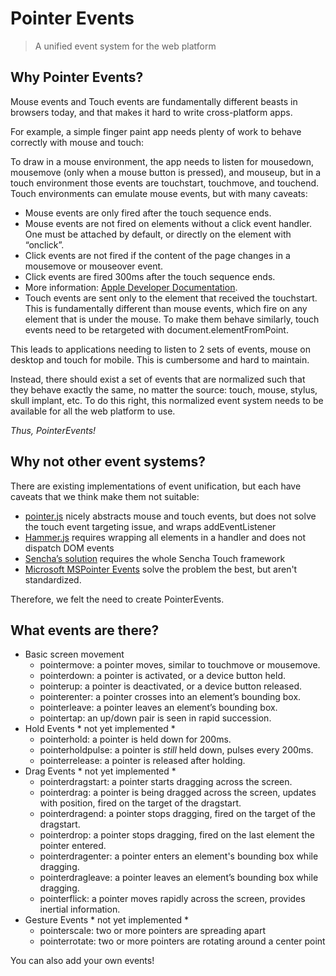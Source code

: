 # Pointer Events
> A unified event system for the web platform

## Why Pointer Events?

Mouse events and Touch events are fundamentally different beasts in browsers today, and that makes it hard to write cross-platform apps.

For example, a simple finger paint app needs plenty of work to behave correctly with mouse and touch:

To draw in a mouse environment, the app needs to listen for mousedown, mousemove (only when a mouse button is pressed), and mouseup, but in a touch environment those events are touchstart, touchmove, and touchend.
Touch environments can emulate mouse events, but with many caveats:
- Mouse events are only fired after the touch sequence ends.
- Mouse events are not fired on elements without a click event handler. One must be attached by default, or directly on the element with “onclick”.
- Click events are not fired if the content of the page changes in a mousemove or mouseover event.
- Click events are fired 300ms after the touch sequence ends.
- More information: [Apple Developer Documentation](http://developer.apple.com/library/safari/#documentation/appleapplications/reference/safariwebcontent/HandlingEvents/HandlingEvents.htmls).
- Touch events are sent only to the element that received the touchstart. This is fundamentally different than mouse events, which fire on any element that is under the mouse. To make them behave similarly, touch events need to be retargeted with document.elementFromPoint.

This leads to applications needing to listen to 2 sets of events, mouse on desktop and touch for mobile. This is cumbersome and hard to maintain.

Instead, there should exist a set of events that are normalized such that they behave exactly the same, no matter the source: touch, mouse, stylus, skull implant, etc.
To do this right, this normalized event system needs to be available for all the web platform to use.

*Thus, PointerEvents!*

## Why not other event systems?

There are existing implementations of event unification, but each have caveats that we think make them not suitable:
- [pointer.js](https://github.com/borismus/pointer.js) nicely abstracts mouse and touch events, but does not solve the touch event targeting issue, and wraps addEventListener
- [Hammer.js](http://eightmedia.github.com/hammer.js/) requires wrapping all elements in a handler and does not dispatch DOM events
- [Sencha’s solution](http://www.sencha.com/products/touch) requires the whole Sencha Touch framework
- [Microsoft MSPointer Events](http://msdn.microsoft.com/en-us/library/ie/hh673557.aspx) solve the problem the best, but aren't standardized.

Therefore, we felt the need to create PointerEvents.

## What events are there?

- Basic screen movement
  - pointermove: a pointer moves, similar to touchmove or mousemove.
  - pointerdown: a pointer is activated, or a device button held.
  - pointerup: a pointer is deactivated, or a device button released.
  - pointerenter: a pointer crosses into an element’s bounding box.
  - pointerleave: a pointer leaves an element’s bounding box.
  - pointertap: an up/down pair is seen in rapid succession.
- Hold Events * not yet implemented *
  - pointerhold: a pointer is held down for 200ms.
  - pointerholdpulse: a pointer is *still* held down, pulses every 200ms.
  - pointerrelease: a pointer is released after holding.
- Drag Events * not yet implemented *
  - pointerdragstart: a pointer starts dragging across the screen.
  - pointerdrag: a pointer is being dragged across the screen, updates with position, fired on the target of the dragstart.
  - pointerdragend: a pointer stops dragging, fired on the target of the dragstart.
  - pointerdrop: a pointer stops dragging, fired on the last element the pointer entered.
  - pointerdragenter: a pointer enters an element's bounding box while dragging.
  - pointerdragleave: a pointer leaves an element’s bounding box while dragging.
  - pointerflick: a pointer moves rapidly across the screen, provides inertial information.
- Gesture Events * not yet implemented *
  - pointerscale: two or more pointers are spreading apart
  - pointerrotate: two or more pointers are rotating around a center point

You can also add your own events!
